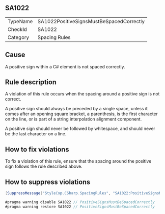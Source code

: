 ﻿## SA1022

<table>
<tr>
  <td>TypeName</td>
  <td>SA1022PositiveSignsMustBeSpacedCorrectly</td>
</tr>
<tr>
  <td>CheckId</td>
  <td>SA1022</td>
</tr>
<tr>
  <td>Category</td>
  <td>Spacing Rules</td>
</tr>
</table>

## Cause

A positive sign within a C# element is not spaced correctly.

## Rule description

A violation of this rule occurs when the spacing around a positive sign is not correct.

A positive sign should always be preceded by a single space, unless it comes after an opening square bracket, a parenthesis, is the first character on the line, or is part of a string interpolation alignment component.

A positive sign should never be followed by whitespace, and should never be the last character on a line.

## How to fix violations

To fix a violation of this rule, ensure that the spacing around the positive sign follows the rule described above.

## How to suppress violations

```csharp
[SuppressMessage("StyleCop.CSharp.SpacingRules", "SA1022:PositiveSignsMustBeSpacedCorrectly", Justification = "Reviewed.")]
```

```csharp
#pragma warning disable SA1022 // PositiveSignsMustBeSpacedCorrectly
#pragma warning restore SA1022 // PositiveSignsMustBeSpacedCorrectly
```
